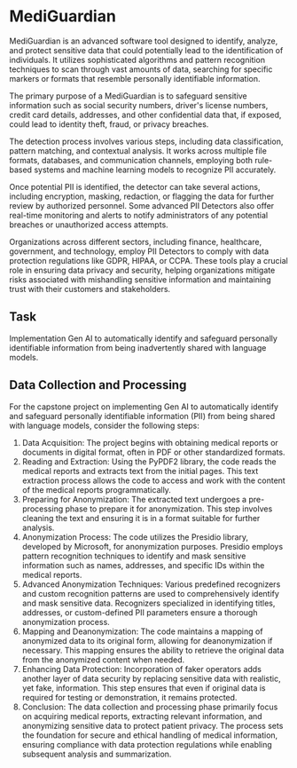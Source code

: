 # MediGuardian
MediGuardian is an advanced software tool designed to identify, analyze, and protect sensitive data that could potentially lead to the identification of individuals. It utilizes sophisticated algorithms and pattern recognition techniques to scan through vast amounts of data, searching for specific markers or formats that resemble personally identifiable information.

The primary purpose of a MediGuardian is to safeguard sensitive information such as social security numbers, driver's license numbers, credit card details, addresses, and other confidential data that, if exposed, could lead to identity theft, fraud, or privacy breaches.

The detection process involves various steps, including data classification, pattern matching, and contextual analysis. It works across multiple file formats, databases, and communication channels, employing both rule-based systems and machine learning models to recognize PII accurately.

Once potential PII is identified, the detector can take several actions, including encryption, masking, redaction, or flagging the data for further review by authorized personnel. Some advanced PII Detectors also offer real-time monitoring and alerts to notify administrators of any potential breaches or unauthorized access attempts.

Organizations across different sectors, including finance, healthcare, government, and technology, employ PII Detectors to comply with data protection regulations like GDPR, HIPAA, or CCPA. These tools play a crucial role in ensuring data privacy and security, helping organizations mitigate risks associated with mishandling sensitive information and maintaining trust with their customers and stakeholders.

## Task
Implementation Gen AI to automatically identify and safeguard personally identifiable information from being inadvertently shared with language models. 

## Data Collection and Processing
For the capstone project on implementing Gen AI to automatically identify and safeguard personally identifiable information (PII) from being shared with language models, consider the following steps:
1. Data Acquisition:
The project begins with obtaining medical reports or documents in digital
format, often in PDF or other standardized formats.
2. Reading and Extraction:
Using the PyPDF2 library, the code reads the medical reports and extracts
text from the initial pages.
This text extraction process allows the code to access and work with the
content of the medical reports programmatically.
3. Preparing for Anonymization:
The extracted text undergoes a pre-processing phase to prepare it for
anonymization.
This step involves cleaning the text and ensuring it is in a format suitable for
further analysis.
4. Anonymization Process:
The code utilizes the Presidio library, developed by Microsoft, for
anonymization purposes.
Presidio employs pattern recognition techniques to identify and mask
sensitive information such as names, addresses, and specific IDs within the
medical reports.
5. Advanced Anonymization Techniques: Various predefined recognizers and custom recognition patterns are used to
comprehensively identify and mask sensitive data.
Recognizers specialized in identifying titles, addresses, or custom-defined PII
parameters ensure a thorough anonymization process.
6. Mapping and Deanonymization:
The code maintains a mapping of anonymized data to its original form,
allowing for deanonymization if necessary.
This mapping ensures the ability to retrieve the original data from the
anonymized content when needed.
7. Enhancing Data Protection:
Incorporation of faker operators adds another layer of data security by
replacing sensitive data with realistic, yet fake, information.
This step ensures that even if original data is required for testing or
demonstration, it remains protected.
8. Conclusion:
The data collection and processing phase primarily focus on acquiring
medical reports, extracting relevant information, and anonymizing sensitive
data to protect patient privacy.
The process sets the foundation for secure and ethical handling of medical
information, ensuring compliance with data protection regulations while
enabling subsequent analysis and summarization.
